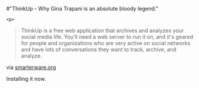 #"ThinkUp - Why Gina Trapani is an absolute bloody legend."


    <p>
<div class="posterous_bookmarklet_entry">
<blockquote class="posterous_medium_quote">ThinkUp is a free web  application that archives and analyzes your social media life. You'll  need a web server to run it on, and it's geared for people and  organizations who are very active on social networks and have lots of  conversations they want to track, archive, and analyze.</blockquote>
<div class="posterous_quote_citation">via <a href="http://smarterware.org/8608/thinkup-archives-and-analyzes-your-social-media-life?utm_source=feedburner&amp;utm_medium=feed&amp;utm_campaign=Feed%3A+Smarterware+%28Smarterware%29&amp;utm_content=Google+Reader">smarterware.org</a></div>
<p>Installing it now.</p>
</div>
</p>
  